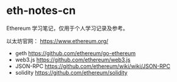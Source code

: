 # eth-notes-cn

Ethereum 学习笔记，仅用于个人学习记录及参考。

以太坊官网： <https://www.ethereum.org/>

- geth <https://github.com/ethereum/go-ethereum>
- web3.js <https://github.com/ethereum/web3.js>
- JSON-RPC <https://github.com/ethereum/wiki/wiki/JSON-RPC>
- solidity <https://github.com/ethereum/solidity>
